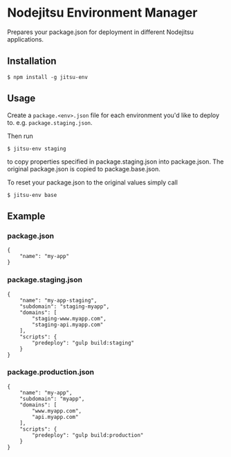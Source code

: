 # Nodejitsu Environment Manager

Prepares your package.json for deployment in different Nodejitsu applications.



## Installation

```
$ npm install -g jitsu-env
```

## Usage

Create a `package.<env>.json` file for each environment you'd like to deploy to.
e.g. `package.staging.json`.

Then run

```
$ jitsu-env staging
```

to copy properties specified in package.staging.json into package.json. The original package.json is copied to package.base.json.

To reset your package.json to the original values simply call

```
$ jitsu-env base
```

## Example

### package.json

```
{
	"name": "my-app"
}
```

### package.staging.json

```
{
	"name": "my-app-staging",
	"subdomain": "staging-myapp",
	"domains": [
		"staging-www.myapp.com",
		"staging-api.myapp.com"
	],
	"scripts": {
		"predeploy": "gulp build:staging"
	}
}
```

### package.production.json

```
{
	"name": "my-app",
	"subdomain": "myapp",
	"domains": [
		"www.myapp.com",
		"api.myapp.com"
	],
	"scripts": {
		"predeploy": "gulp build:production"
	}
}
```